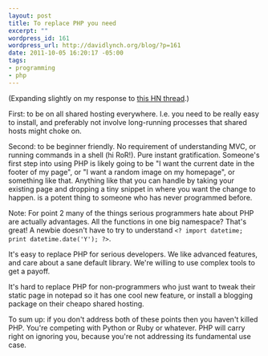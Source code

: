 ```yaml
--- 
layout: post
title: To replace PHP you need
excerpt: ""
wordpress_id: 161
wordpress_url: http://davidlynch.org/blog/?p=161
date: 2011-10-05 16:20:17 -05:00
tags: 
- programming
- php
---
```

(Expanding slightly on my response to <a href="http://news.ycombinator.com/item?id=3077031">this HN thread</a>.)

First: to be on all shared hosting everywhere. I.e. you need to be really easy to install, and preferably not involve long-running processes that shared hosts might choke on.

Second: to be beginner friendly. No requirement of understanding MVC, or running commands in a shell (hi RoR!). Pure instant gratification. Someone's first step into using PHP is likely going to be "I want the current date in the footer of my page", or "I want a random image on my homepage", or something like that. Anything like that you can handle by taking your existing page and dropping a tiny snippet in where you want the change to happen. <?=date('Y')?> is a potent thing to someone who has never programmed before.

Note: For point 2 many of the things serious programmers hate about PHP are actually advantages. All the functions in one big namespace? That's great! A newbie doesn't have to try to understand `<? import datetime; print datetime.date('Y'); ?>`.

It's easy to replace PHP for serious developers. We like advanced features, and care about a sane default library. We're willing to use complex tools to get a payoff.

It's hard to replace PHP for non-programmers who just want to tweak their static page in notepad so it has one cool new feature, or install a blogging package on their cheapo shared hosting.

To sum up: if you don't address both of these points then you haven't killed PHP. You're competing with Python or Ruby or whatever. PHP will carry right on ignoring you, because you're not addressing its fundamental use case.
